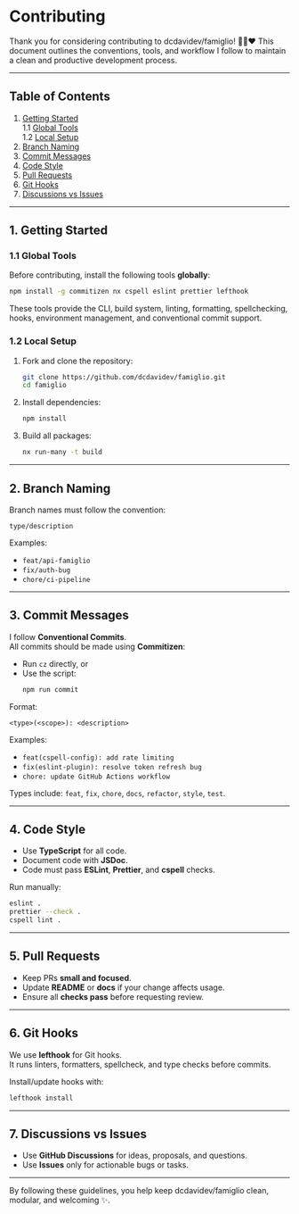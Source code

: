 # Contributing

Thank you for considering contributing to dcdavidev/famiglio! 🙏🧶❤️
This document outlines the conventions, tools, and workflow I follow to maintain a clean and productive development process.

---

## Table of Contents

1. [Getting Started](#1-getting-started)  
   1.1 [Global Tools](#11-global-tools)  
   1.2 [Local Setup](#12-local-setup)
2. [Branch Naming](#2-branch-naming)
3. [Commit Messages](#3-commit-messages)
4. [Code Style](#4-code-style)
5. [Pull Requests](#5-pull-requests)
6. [Git Hooks](#6-git-hooks)
7. [Discussions vs Issues](#7-discussions-vs-issues)

---

## 1. Getting Started

### 1.1 Global Tools

Before contributing, install the following tools **globally**:

```bash
npm install -g commitizen nx cspell eslint prettier lefthook
```

These tools provide the CLI, build system, linting, formatting, spellchecking, hooks, environment management, and conventional commit support.

### 1.2 Local Setup

1. Fork and clone the repository:

   ```bash
   git clone https://github.com/dcdavidev/famiglio.git
   cd famiglio
   ```

2. Install dependencies:

   ```bash
   npm install
   ```

3. Build all packages:
   ```bash
   nx run-many -t build
   ```

---

## 2. Branch Naming

Branch names must follow the convention:

`type/description`

Examples:

- `feat/api-famiglio`
- `fix/auth-bug`
- `chore/ci-pipeline`

---

## 3. Commit Messages

I follow **Conventional Commits**.  
All commits should be made using **Commitizen**:

- Run `cz` directly, or
- Use the script:
  ```bash
  npm run commit
  ```

Format:

`<type>(<scope>): <description>`

Examples:

- `feat(cspell-config): add rate limiting`
- `fix(eslint-plugin): resolve token refresh bug`
- `chore: update GitHub Actions workflow`

Types include: `feat`, `fix`, `chore`, `docs`, `refactor`, `style`, `test`.

---

## 4. Code Style

- Use **TypeScript** for all code.
- Document code with **JSDoc**.
- Code must pass **ESLint**, **Prettier**, and **cspell** checks.

Run manually:

```bash
eslint .
prettier --check .
cspell lint .
```

---

## 5. Pull Requests

- Keep PRs **small and focused**.
- Update **README** or **docs** if your change affects usage.
- Ensure all **checks pass** before requesting review.

---

## 6. Git Hooks

We use **lefthook** for Git hooks.  
It runs linters, formatters, spellcheck, and type checks before commits.

Install/update hooks with:

```bash
lefthook install
```

---

## 7. Discussions vs Issues

- Use **GitHub Discussions** for ideas, proposals, and questions.
- Use **Issues** only for actionable bugs or tasks.

---

By following these guidelines, you help keep dcdavidev/famiglio clean, modular, and welcoming ✨.
